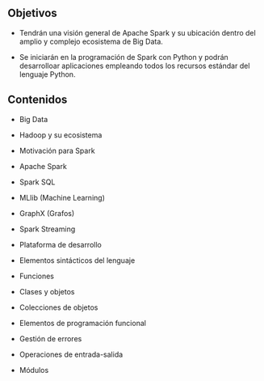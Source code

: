 ## Objetivos

- Tendrán una visión general de Apache Spark y su ubicación dentro del amplio y complejo ecosistema de Big Data.

- Se iniciarán en la programación de Spark con Python y podrán desarrolloar aplicaciones empleando todos los recursos estándar del lenguaje Python.

## Contenidos

- Big Data

- Hadoop y su ecosistema

- Motivación para Spark

- Apache Spark

- Spark SQL

- MLlib (Machine Learning)

- GraphX (Grafos)

- Spark Streaming

- Plataforma de desarrollo

- Elementos sintácticos del lenguaje

- Funciones

- Clases y objetos

- Colecciones de objetos

- Elementos de programación funcional

- Gestión de errores

- Operaciones de entrada-salida

- Módulos
